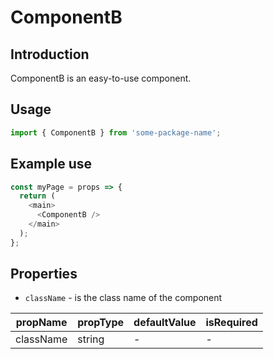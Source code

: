 # ComponentB

<!-- STORY -->

## Introduction

ComponentB is an easy-to-use component.

## Usage

```javascript
import { ComponentB } from 'some-package-name';
```

## Example use

```javascript
const myPage = props => {
  return (
    <main>
      <ComponentB />
    </main>
  );
};
```

## Properties

- `className` - is the class name of the component

| propName  | propType | defaultValue | isRequired |
| --------- | -------- | ------------ | ---------- |
| className | string   | -            | -          |
